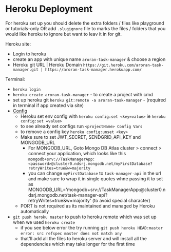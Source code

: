 # Heroku Deployment

For heroku set up you should delete the extra folders / files like playground or tutorials-only OR add `.slugignore` file to marks the files / folders that you would like heroku to ignore but want to leav it in for git.

Heroku site: 
- Login to heroku
- create an app with unique name `aroran-task-manager` & choose a region
- Heroku git URL | Heroku Domain
`https://git.heroku.com/aroran-task-manager.git | https://aroran-task-manager.herokuapp.com/`

Terminal:
- `heroku login`
- `heroku create aroran-task-manager` - to create a project with cmd
- set up heroku git `heroku git:remote -a aroran-task-manager` - (required in terminal if app created via site)
- [Config](https://devcenter.heroku.com/articles/config-vars)
  - Heroku set env config with `heroku config:set <key=value>` ie `heroku config:set =value>`
  - to see already set configs run `<projectName> Config Vars`
  - to remove a config key `heroku config:unset <key>`
  - Make sure to set JWT_SECRET, SENDGRID_API_KEY and MONGODB_URL
    - For MONGODB_URL, Goto Mongo DB Atlas cluster > connect > connect your application, which looks like this
    `mongodb+srv://TaskManagerApp:<password>@cluster0.ndsrj.mongodb.net/myFirstDatabase?retryWrites=true&w=majority`
    - you can change `myFirstDatabase` to `task-manager-api` in the url and make sure to wrap it in single quotes whne passing it to set as MONGODB_URL='mongodb+srv://TaskManagerApp:<password>@cluster0.ndsrj.mongodb.net/task-manager-api?retryWrites=true&w=majority' (to avoid special character)
  - PORT is not required as its maintained and managed by Heroku automatically
- `git push heroku master` to push to heroku remote which was  set up when we used `heroku create`
  - if you see below error the try running `git push heroku HEAD:master`
  `error: src refspec master does not match any`
  - that'll add all the files to heroku server and will install all the dependencies which may take longer for the first time
  